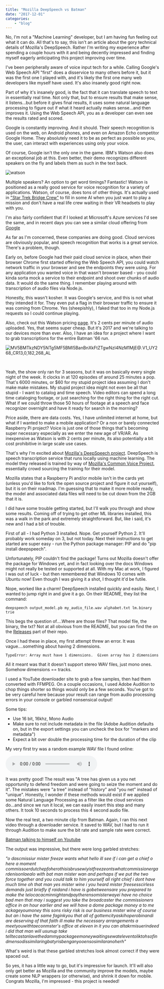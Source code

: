 ```yaml
---
title: "Mozilla DeepSpeech vs Batman"
date: "2017-12-01"
categories:
	- "blog"
---
```


No, I'm not a "Machine Learning" developer, but I am having fun feeling out what it can do. All that's to say, this isn't an article about the gory technical details of Mozilla's DeepSpeech. Rather I'm writing my experience after spending a couple hours with it and being decently impressed and finding myself eagerly anticipating this project improving over time.

I've been peripherally aware of voice input tech for a while. Calling Google's Web Speech API "first" does a disservice to many others before it, but it was the first one I played with, and it's likely the first one many web developers like myself have used. It's also insanely good right now.

Part of why it's insanely good, is the fact that it can translate speech to text in essentially real time. Not only that, but to ensure results that make sense, it listens...but before it gives final results, it uses some natural language processing to figure out if what it heard actually makes sense...and then improves it. Using the Web Speech API, you as a developer can even see the results rated and scored.

Google is constantly improving. And it should. Their speech recognition is used on the web, on Android phones, and even on Amazon Echo competitor Google Home. They absolutely need it to be as perfect as possible so you, the user, can interact with experiences using only your voice.

Of course, Google isn't the only one in the game. IBM's Watson also does an exceptional job at this. Even better, their demo recognizes different speakers on the fly and labels them as such in the text back.

![watson](https://d2ypg8o05lff0b.cloudfront.net/wp-content/uploads/2017/12/watson.png)

Multiple speakers? An option to get word timings? Fantastic! Watson is positioned as a really good service for voice recognition for a variety of applications. Watson, of course, does tons of other things. It's actually used in ["Star Trek Bridge Crew"](http://store.steampowered.com/app/527100/Star_Trek_Bridge_Crew/) to fill in some AI when you just want to play a mission and don't have a real life crew waiting in their VR headsets to play with you.

I'm also fairly confident that if I looked at Microsoft's Azure services I'd see the same, and in recent days you can see a similar cloud offering from [Google](https://cloud.google.com/speech/)

As far as I'm concerned, these companies are doing good. Cloud services are obviously popular, and speech recognition that works is a great service. There's a problem, though.

Early on, before Google had their paid cloud service in place, when their browser Chrome first started offering the Web Speech API, you could watch network traffic in your browser and see the endpoints they were using. For any application you wanted voice in that wasn't browser based - you could kinda sorta mock a service to their endpoint and shoot over chunks of audio data. It would do the same thing. I remember playing around with transcription of audio files via Node.js.

Honestly, this wasn't kosher. It was Google's service, and this is not what they intended it for. They even put a flag in their browser traffic to ensure it was coming from Chrome. Yes (sheepishly), I faked that too in my Node.js requests so I could continue playing.

Also, check out this Watson pricing [page](https://www.ibm.com/blogs/bluemix/2017/05/ibm-watson-speech-text-api-pricing-updates/). It's 2 cents per minute of audio uploaded. Yes, that seems super cheap. But it's 2017 and we're talking to our devices more than ever. Also, I have an idea for a project where I want to grab transcriptions for the entire Batman '66 run.

![MV5BMTkzNDY5NTg5MF5BMl5BanBnXkFtZTgwNzI4NzM1MjE@._V1_UY268_CR13,0,182,268_AL_](https://d2ypg8o05lff0b.cloudfront.net/wp-content/uploads/2017/12/batman.jpg)

 

Yeah, the show only ran for 3 seasons, but it was on basically every single night of the week. It clocks in at 120 episodes of around 25 minutes a pop. That's 6000 minutes, or $60 for my stupid project idea assuming I don't make make mistakes. My stupid project idea might not even be all that stupid - I want to catalog and time speech. Video editors can spend a long time cataloging footage, or just searching for the right thing for the right cut. What if we could throw those 50 hours of footage at a speech and face recognizer overnight and have it ready for search in the morning?

Price aside, there are data costs. Yes, I have unlimited internet at home, but what if I wanted to make a mobile application? Or a non or barely connected Raspberry Pi project? Voice is just one of those things that's becoming super necessary especially as we enter the new age of VR/AR. As inexpensive as Watson is with 2 cents per minute, its also potentially a bit cost prohibitive in large scale use cases.

That's why I'm excited about [Mozilla's DeepSpeech project](https://github.com/mozilla/DeepSpeech). DeepSpeech is speech transcription service that runs locally using machine learning. The model they released is trained by way of [Mozilla's Common Voice Project](https://voice.mozilla.org/), essentially crowd sourcing the training for their model.

Mozilla states that a Raspberry Pi and/or mobile isn't in the cards yet (unless you'd like to fork the open source project and figure it out yourself), but it is on their roadmap. I'm guessing that to make it more mobile ready, the model and associated data files will need to be cut down from the 2GB that it is.

I did have some trouble getting started, but I'll walk you through and show some results. Coming off of trying to get other ML libraries installed, this was a walk in the park and extremely straightforward. But, like i said, it's new and I had a bit of trouble.

First of all - I had Python 3 installed. Nope. Get yourself Python 2. It'll probably work someday on 3, but not today. Next their instructions to get started are super easy - run the Python package manager: PIP and do "pip install deepspeech".

Unfortunately, PIP couldn't find the package! Turns out Mozilla doesn't offer the package for Windows yet, and in fact looking over the docs Windows might not really be tested or supported at all. With my Mac at work, I figured I was out of luck - but then remembered that Windows 10 comes with Ubuntu now! Even though I was giving it a shot, I thought it'd be futile.

Nope, worked like a charm! DeepSpeech installed quickly and easily. Next, I wanted to jump right in and give it a go. On their README, they list the command:

```
deepspeech output_model.pb my_audio_file.wav alphabet.txt lm.binary trie
```

This begs the question of....Where are those files? That model file, the binary, the txt? Not at all obvious from the README, but you can find the on the [Releases](https://github.com/mozilla/DeepSpeech/releases) part of their repo.

Once I had these in place, my first attempt threw an error. It was vague....something about having 2 dimensions.

```
TypeError: Array must have 1 dimensions.  Given array has 2 dimensions
```

All it meant was that it doesn't support stereo WAV files, just mono ones. Somehow dimensions == tracks.

I used a YouTube downloader site to grab a few samples, then had them converted with FFMPEG. On a couple occasions, I used Adobe Audition to chop things shorter so things would only be a few seconds. You've got to be very careful here because your result can range from audio processing errors in your console or garbled nonsensical output!

Some tips:

- Use 16 bit, 16khz, Mono Audio
- Make sure to not include metadata in the file (Adobe Audition defaults on, but in the export settings you can uncheck the box for "markers and metadata")
- Expect a bit over double the processing time for the duration of the clip

My very first try was a random example WAV file I found online:

<audio controls src="https://d2ypg8o05lff0b.cloudfront.net/wp-content/uploads/2017/12/bush_01.mp3"></audio>

It was pretty good! The result was "A tree has given us a you net opportunity to defend freedom and were going to seize the moment and do it". The mistakes were "a tree" instead of "history" and "you net" instead of "unique". Honestly, I wonder if these methods would exist if we applied some Natural Language Processing as a filter like the cloud services do...and since we run it local, we can easily insert this step and many others. It took 10 seconds to process this 4 second audio file.

Now the real test, a two minute clip from Batman. Again, I ran this next video through a downloader service. It saved to WAV, but I had to run it through Audition to make sure the bit rate and sample rate were correct.

[Batman talking to himself on Youtube](https://www.youtube.com/watch?v=tgCkmUS1IYI)

The output was impressive, but there were long garbled stretches:

_"o dascmissiur mister freeze wants what hello ill see if i can get a chief o here a moment commissoerdutchepfoherothisisbrusewiyistfreezeontswhatcommissionergardenisonlaealo with bat man mister wan and perhaps if we put the two force together and you could talk to him yourself all right chief i dont have much time oh that man yes mister wine i you heard mister freesesscirless demands just briefly if raidand i have is gobetweensare you prepared to make the telocacacminnightandpaytherensomisterwayei have no choice bad men that may i suggest you take the broadcaster the commissioners office in an hour earlier and we will have a dome package money a to me ackageyoumoney this sons risky risk is our business mister wine of course but an i have the same faginkyou that all of gottemcityaskihoperobinandi are deserving of that faith ill make the necessary arrangements a meetyouwithtaeconmster's office at eleven in it you can altakrmisuerindeed i did that man will usunup take telltecastanlavethedammypackageemoneywaitingsewateleventoliktohsofindmensodissimilaringbatyrisbenganyooensosimilaranoherh"_

What's weird is that these garbled stretches look almost correct if they were spaced out.

So yes, it has a little way to go, but it's impressive for launch. It'll will also only get better as Mozilla and the community improve the models, maybe create some NLP wrappers (or otherwise), and shrink it down for mobile. Congrats Mozilla, I'm impressed - this project is needed!
